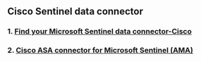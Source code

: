 ## Cisco Sentinel data connector

### 1. [Find your Microsoft Sentinel data connector-Cisco](https://learn.microsoft.com/en-us/azure/sentinel/data-connectors-reference#cisco)
### 2. [Cisco ASA connector for Microsoft Sentinel (AMA)](https://learn.microsoft.com/en-us/azure/sentinel/data-connectors/cisco-asa)
